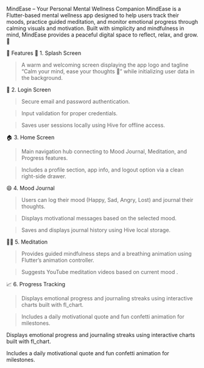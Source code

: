 MindEase – Your Personal Mental Wellness Companion
MindEase is a Flutter-based mental wellness app designed to help users track their moods, practice guided meditation, and monitor emotional progress through calming visuals and motivation.
Built with simplicity and mindfulness in mind, MindEase provides a peaceful digital space to reflect, relax, and grow. 🌿

🌟 Features
🪷 1. Splash Screen

> A warm and welcoming screen displaying the app logo and tagline “Calm your mind, ease your thoughts 💭” while initializing user data in the background.

🔐 2. Login Screen

> Secure email and password authentication.

> Input validation for proper credentials.

> Saves user sessions locally using Hive for offline access.

🏠 3. Home Screen

> Main navigation hub connecting to Mood Journal, Meditation, and Progress features.

> Includes a profile section, app info, and logout option via a clean right-side drawer.

😄 4. Mood Journal

> Users can log their mood (Happy, Sad, Angry, Lost) and journal their thoughts.

> Displays motivational messages based on the selected mood.

> Saves and displays journal history using Hive local storage.

🧘‍♂️ 5. Meditation

> Provides guided mindfulness steps and a breathing animation using Flutter’s animation controller.

> Suggests YouTube meditation videos based on current mood .

📈 6. Progress Tracking

> Displays emotional progress and journaling streaks using interactive charts built with fl_chart.

> Includes a daily motivational quote and fun confetti animation for milestones.

Displays emotional progress and journaling streaks using interactive charts built with fl_chart.

Includes a daily motivational quote and fun confetti animation for milestones.
